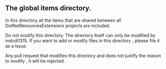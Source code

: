 ## The global items directory.

In this directory all the items that are shared between all DotNetResourcesExtensions
projects are included.

Do not modify this directory. The directory itself can only be modified by mdcdi1315.
If you want to add or modify files in this directory , please file it as a issue.

Any pull request that modifies this directory and does not justify the reason to modify , it will be rejected.